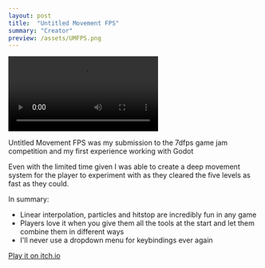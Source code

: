 ```yaml
---
layout: post
title:  "Untitled Movement FPS"
summary: "Creator"
preview: /assets/UMFPS.png
---
```


<video src="https://github.com/Noah-Bunis/noah-bunis.github.io/assets/141171556/fda72aba-06e3-4bab-9ba2-9c9253c7bb3a" controls="controls" style="max-width: 730px;">
</video>

Untitled Movement FPS was my submission to the 7dfps game jam competition and my first experience working with Godot

Even with the limited time given I was able to create a deep movement system for the player to experiment with as they cleared the five levels as fast as they could.

In summary:
- Linear interpolation, particles and hitstop are incredibly fun in any game
- Players love it when you give them all the tools at the start and let them combine them in different ways
- I'll never use a dropdown menu for keybindings ever again

[Play it on itch.io](https://noahdoestechthings.itch.io/untitled-movement-fps)
